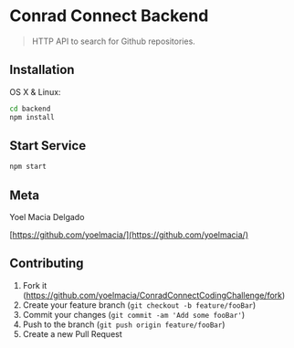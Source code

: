 # Conrad Connect Backend

> HTTP API to search for Github repositories.

## Installation

OS X & Linux:

```sh
cd backend
npm install
```

## Start Service

```sh
npm start
```

## Meta

Yoel Macia Delgado

[https://github.com/yoelmacia/](https://github.com/yoelmacia/)

## Contributing

1. Fork it (<https://github.com/yoelmacia/ConradConnectCodingChallenge/fork>)
2. Create your feature branch (`git checkout -b feature/fooBar`)
3. Commit your changes (`git commit -am 'Add some fooBar'`)
4. Push to the branch (`git push origin feature/fooBar`)
5. Create a new Pull Request
